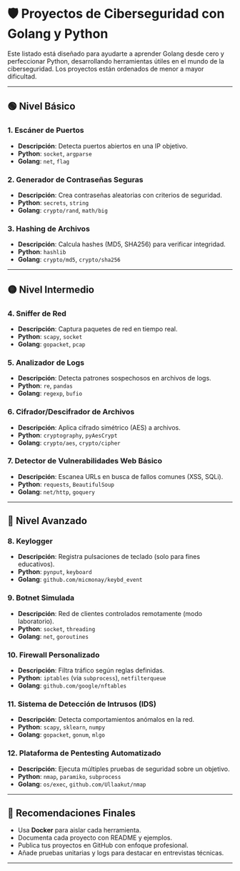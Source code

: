 # 🛡️ Proyectos de Ciberseguridad con Golang y Python

Este listado está diseñado para ayudarte a aprender Golang desde cero y perfeccionar Python, desarrollando herramientas útiles en el mundo de la ciberseguridad. Los proyectos están ordenados de menor a mayor dificultad.

---

## 🟢 Nivel Básico

### 1. Escáner de Puertos
- **Descripción**: Detecta puertos abiertos en una IP objetivo.
- **Python**: `socket`, `argparse`
- **Golang**: `net`, `flag`

### 2. Generador de Contraseñas Seguras
- **Descripción**: Crea contraseñas aleatorias con criterios de seguridad.
- **Python**: `secrets`, `string`
- **Golang**: `crypto/rand`, `math/big`

### 3. Hashing de Archivos
- **Descripción**: Calcula hashes (MD5, SHA256) para verificar integridad.
- **Python**: `hashlib`
- **Golang**: `crypto/md5`, `crypto/sha256`

---

## 🟡 Nivel Intermedio

### 4. Sniffer de Red
- **Descripción**: Captura paquetes de red en tiempo real.
- **Python**: `scapy`, `socket`
- **Golang**: `gopacket`, `pcap`

### 5. Analizador de Logs
- **Descripción**: Detecta patrones sospechosos en archivos de logs.
- **Python**: `re`, `pandas`
- **Golang**: `regexp`, `bufio`

### 6. Cifrador/Descifrador de Archivos
- **Descripción**: Aplica cifrado simétrico (AES) a archivos.
- **Python**: `cryptography`, `pyAesCrypt`
- **Golang**: `crypto/aes`, `crypto/cipher`

### 7. Detector de Vulnerabilidades Web Básico
- **Descripción**: Escanea URLs en busca de fallos comunes (XSS, SQLi).
- **Python**: `requests`, `BeautifulSoup`
- **Golang**: `net/http`, `goquery`

---

## 🔴 Nivel Avanzado

### 8. Keylogger
- **Descripción**: Registra pulsaciones de teclado (solo para fines educativos).
- **Python**: `pynput`, `keyboard`
- **Golang**: `github.com/micmonay/keybd_event`

### 9. Botnet Simulada
- **Descripción**: Red de clientes controlados remotamente (modo laboratorio).
- **Python**: `socket`, `threading`
- **Golang**: `net`, `goroutines`

### 10. Firewall Personalizado
- **Descripción**: Filtra tráfico según reglas definidas.
- **Python**: `iptables` (via `subprocess`), `netfilterqueue`
- **Golang**: `github.com/google/nftables`

### 11. Sistema de Detección de Intrusos (IDS)
- **Descripción**: Detecta comportamientos anómalos en la red.
- **Python**: `scapy`, `sklearn`, `numpy`
- **Golang**: `gopacket`, `gonum`, `mlgo`

### 12. Plataforma de Pentesting Automatizado
- **Descripción**: Ejecuta múltiples pruebas de seguridad sobre un objetivo.
- **Python**: `nmap`, `paramiko`, `subprocess`
- **Golang**: `os/exec`, `github.com/Ullaakut/nmap`

---

## 🧠 Recomendaciones Finales

- Usa **Docker** para aislar cada herramienta.
- Documenta cada proyecto con README y ejemplos.
- Publica tus proyectos en GitHub con enfoque profesional.
- Añade pruebas unitarias y logs para destacar en entrevistas técnicas.

---

